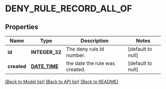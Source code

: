 # DENY_RULE_RECORD_ALL_OF

## Properties
Name | Type | Description | Notes
------------ | ------------- | ------------- | -------------
**id** | **INTEGER_32** | The deny rule Id number. | [default to null]
**created** | [**DATE_TIME**](DATE_TIME.md) | the date the rule was created. | [default to null]

[[Back to Model list]](../README.md#documentation-for-models) [[Back to API list]](../README.md#documentation-for-api-endpoints) [[Back to README]](../README.md)


